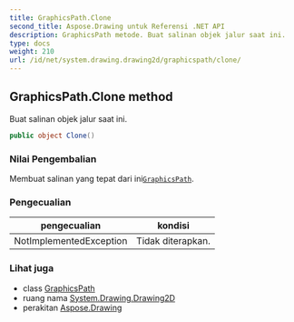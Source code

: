 ```yaml
---
title: GraphicsPath.Clone
second_title: Aspose.Drawing untuk Referensi .NET API
description: GraphicsPath metode. Buat salinan objek jalur saat ini.
type: docs
weight: 210
url: /id/net/system.drawing.drawing2d/graphicspath/clone/
---
```

## GraphicsPath.Clone method

Buat salinan objek jalur saat ini.

```csharp
public object Clone()
```

### Nilai Pengembalian

Membuat salinan yang tepat dari ini[`GraphicsPath`](../).

### Pengecualian

| pengecualian | kondisi |
| --- | --- |
| NotImplementedException | Tidak diterapkan. |

### Lihat juga

* class [GraphicsPath](../)
* ruang nama [System.Drawing.Drawing2D](../../graphicspath/)
* perakitan [Aspose.Drawing](../../../)


